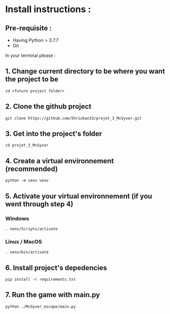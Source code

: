 # Install instructions : 

## Pre-requisite :
* Having Python > 3.7.7
* Git

In your terminal please : 
## 1. Change current directory to be where you want the project to be
    cd <future project folder> 
 
## 2. Clone the github project
    git clone https://github.com/Shriukan33/projet_3_McGyver.git

## 3. Get into the project's folder
    cd projet_3_McGyver

## 4. Create a virtual environnement (recommended)
    python -m venv venv

## 5. Activate your virtual environnement (if you went through step 4)
### Windows
    . venv/Scripts/activate
### Linux / MacOS
    . venv/bin/activate

## 6. Install project's depedencies
    pip install -r requirements.txt
    
## 7. Run the game with main.py
    python ./McGyver_escape/main.py
